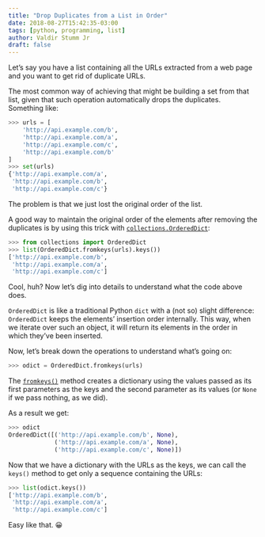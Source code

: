 ```yaml
---
title: "Drop Duplicates from a List in Order"
date: 2018-08-27T15:42:35-03:00
tags: [python, programming, list]
author: Valdir Stumm Jr
draft: false
---
```


Let’s say you have a list containing all the URLs extracted from a web page and you want to get rid of duplicate URLs.

The most common way of achieving that might be building a set from that list, given that such operation automatically drops the duplicates. Something like:

```python
>>> urls = [
    'http://api.example.com/b',
    'http://api.example.com/a',
    'http://api.example.com/c',
    'http://api.example.com/b'
]
>>> set(urls)
{'http://api.example.com/a',
 'http://api.example.com/b',
 'http://api.example.com/c'}
```

The problem is that we just lost the original order of the list.

A good way to maintain the original order of the elements after removing the duplicates is by using this trick with [`collections.OrderedDict`](https://docs.python.org/3/library/collections.html#collections.OrderedDict):

```python
>>> from collections import OrderedDict
>>> list(OrderedDict.fromkeys(urls).keys())
['http://api.example.com/b',
 'http://api.example.com/a',
 'http://api.example.com/c']
```

Cool, huh? Now let’s dig into details to understand what the code above does.

`OrderedDict` is like a traditional Python `dict` with a (not so) slight difference: `OrderedDict` keeps the elements’ insertion order internally. This way, when we iterate over such an object, it will return its elements in the order in which they’ve been inserted.

Now, let’s break down the operations to understand what’s going on:

```python
>>> odict = OrderedDict.fromkeys(urls)
```

The [`fromkeys()`](https://docs.python.org/3/library/collections.html#collections.Counter.fromkeys) method creates a dictionary using the values passed as its first parameters as the keys and the second parameter as its values (or `None` if we pass nothing, as we did).

As a result we get:

```python
>>> odict
OrderedDict([('http://api.example.com/b', None),
             ('http://api.example.com/a', None),
             ('http://api.example.com/c', None)])
```

Now that we have a dictionary with the URLs as the keys, we can call the `keys()` method to get only a sequence containing the URLs:

```python
>>> list(odict.keys())
['http://api.example.com/b',
 'http://api.example.com/a',
 'http://api.example.com/c']
```

Easy like that. 😀